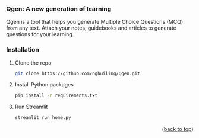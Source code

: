 ### Qgen: A new generation of learning

Qgen is a tool that helps you generate Multiple Choice Questions (MCQ) from any text. Attach your notes, guidebooks and articles to generate questions for your learning.



### Installation

1. Clone the repo
   ```sh
   git clone https://github.com/nghuiling/Qgen.git
   ```
3. Install Python packages
   ```sh
   pip install -r requirements.txt
   ```
4. Run Streamlit 
   ```sh
   streamlit run home.py
   ```

<p align="right">(<a href="#readme-top">back to top</a>)</p>
